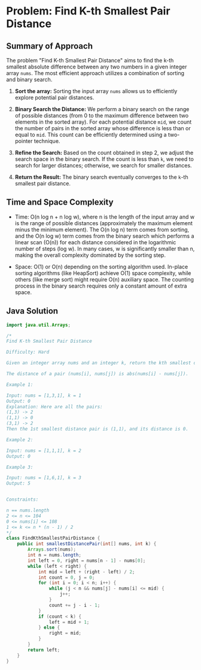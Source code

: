 # Problem: Find K-th Smallest Pair Distance

## Summary of Approach

The problem "Find K-th Smallest Pair Distance" aims to find the k-th smallest absolute difference between any two numbers in a given integer array `nums`.  The most efficient approach utilizes a combination of sorting and binary search.

1. **Sort the array:**  Sorting the input array `nums` allows us to efficiently explore potential pair distances.

2. **Binary Search the Distance:** We perform a binary search on the range of possible distances (from 0 to the maximum difference between two elements in the sorted array). For each potential distance `mid`, we count the number of pairs in the sorted array whose difference is less than or equal to `mid`. This count can be efficiently determined using a two-pointer technique.

3. **Refine the Search:** Based on the count obtained in step 2, we adjust the search space in the binary search. If the count is less than `k`, we need to search for larger distances; otherwise, we search for smaller distances.

4. **Return the Result:**  The binary search eventually converges to the `k`-th smallest pair distance.


## Time and Space Complexity
- Time: O(n log n + n log w), where n is the length of the input array and w is the range of possible distances (approximately the maximum element minus the minimum element). The O(n log n) term comes from sorting, and the O(n log w) term comes from the binary search which performs a linear scan (O(n)) for each distance considered in the logarithmic number of steps (log w).  In many cases, w is significantly smaller than n, making the overall complexity dominated by the sorting step.

- Space: O(1) or O(n) depending on the sorting algorithm used.  In-place sorting algorithms (like HeapSort) achieve O(1) space complexity, while others (like merge sort) might require O(n) auxiliary space.  The counting process in the binary search requires only a constant amount of extra space.

## Java Solution
```java
import java.util.Arrays;

/*
Find K-th Smallest Pair Distance

Difficulty: Hard

Given an integer array nums and an integer k, return the kth smallest distance among all the pairs of the array.

The distance of a pair (nums[i], nums[j]) is abs(nums[i] - nums[j]).

Example 1:

Input: nums = [1,3,1], k = 1
Output: 0
Explanation: Here are all the pairs:
(1,3) -> 2
(1,1) -> 0
(3,1) -> 2
Then the 1st smallest distance pair is (1,1), and its distance is 0.

Example 2:

Input: nums = [1,1,1], k = 2
Output: 0

Example 3:

Input: nums = [1,6,1], k = 3
Output: 5


Constraints:

n == nums.length
2 <= n <= 104
0 <= nums[i] <= 108
1 <= k <= n * (n - 1) / 2
*/
class FindKthSmallestPairDistance {
    public int smallestDistancePair(int[] nums, int k) {
        Arrays.sort(nums);
        int n = nums.length;
        int left = 0, right = nums[n - 1] - nums[0];
        while (left < right) {
            int mid = left + (right - left) / 2;
            int count = 0, j = 0;
            for (int i = 0; i < n; i++) {
                while (j < n && nums[j] - nums[i] <= mid) {
                    j++;
                }
                count += j - i - 1;
            }
            if (count < k) {
                left = mid + 1;
            } else {
                right = mid;
            }
        }
        return left;
    }
}
```